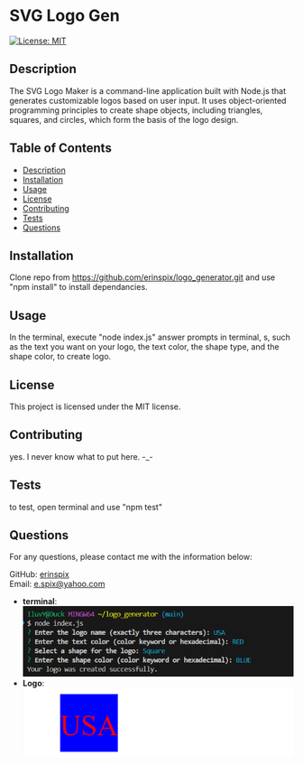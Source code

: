 # SVG Logo Gen 

[![License: MIT](https://img.shields.io/badge/License-MIT-yellow.svg)](https://opensource.org/licenses/MIT)

## Description

The SVG Logo Maker is a command-line application built with Node.js that generates customizable logos based on user input. It uses object-oriented programming principles to create shape objects, including triangles, squares, and circles, which form the basis of the logo design.

## Table of Contents

- [Description](#description)
- [Installation](#installation)
- [Usage](#usage)
- [License](#license)
- [Contributing](#contributing)
- [Tests](#tests)
- [Questions](#questions)

## Installation

Clone repo from https://github.com/erinspix/logo_generator.git
and use "npm install" to install dependancies.

## Usage

In the terminal, execute "node index.js"
answer prompts in  terminal, s, such as the text you want on your logo, the text color, the shape type, and the shape color, to create logo.
## License

This project is licensed under the MIT license.

## Contributing
yes.
I never know what to put here.
-_-


## Tests

to test, open terminal and use "npm test"

## Questions

For any questions, please contact me with the information below:

GitHub: [erinspix](https://github.com/erinspix)  
Email: e.spix@yahoo.com


- **terminal**: ![Terminal Interaction](./images/SVG-logo-terminal.png)
- **Logo**: ![End Result Logo](./images/svg-logo.png)
